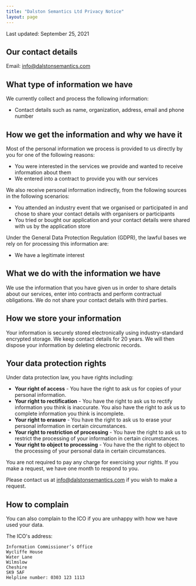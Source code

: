 ```yaml
---
title: "Dalston Semantics Ltd Privacy Notice"
layout: page
---
```


Last updated: September 25, 2021

## Our contact details

Email: [info@dalstonsemantics.com](mailto:info@dalstonsemantics.com)

## What type of information we have

We currently collect and process the following information:
* Contact details such as name, organization, address, email and phone number

## How we get the information and why we have it

Most of the personal information we process is provided to us directly by you for one of the following reasons:
* You were interested in the services we provide and wanted to receive information about them
* We entered into a contract to provide you with our services

We also receive personal information indirectly, from the following sources in the following scenarios:
* You attended an industry event that we organised or participated in and chose to share your contact details with organisers or participants
* You tried or bought our application and your contact details were shared with us by the application store

Under the General Data Protection Regulation (GDPR), the lawful bases we rely on for processing this information are:
* We have a legitimate interest

## What we do with the information we have

We use the information that you have given us in order to share details about our services, enter into contracts and perform contractual obligations. We do not share your contact details with third parties.

## How we store your information

Your information is securely stored electronically using industry-standard encrypted storage. We keep contact details for 20 years. We will then dispose your information by deleting electronic records.

## Your data protection rights

Under data protection law, you have rights including:

* **Your right of access** - You have the right to ask us for copies of your personal information. 
* **Your right to rectification** - You have the right to ask us to rectify information you think is inaccurate. You also have the right to ask us to complete information you think is incomplete. 
* **Your right to erasure** - You have the right to ask us to erase your personal information in certain circumstances. 
* **Your right to restriction of processing** - You have the right to ask us to restrict the processing of your information in certain circumstances. 
* **Your right to object to processing** - You have the the right to object to the processing of your personal data in certain circumstances.

You are not required to pay any charge for exercising your rights. If you make a request, we have one month to respond to you.

Please contact us at [info@dalstonsemantics.com](mailto:info@dalstonsemantics.com) if you wish to make a request.

## How to complain

You can also complain to the ICO if you are unhappy with how we have used your data.

The ICO's address:            

```
Information Commissioner’s Office
Wycliffe House
Water Lane
Wilmslow
Cheshire
SK9 5AF
Helpline number: 0303 123 1113
```